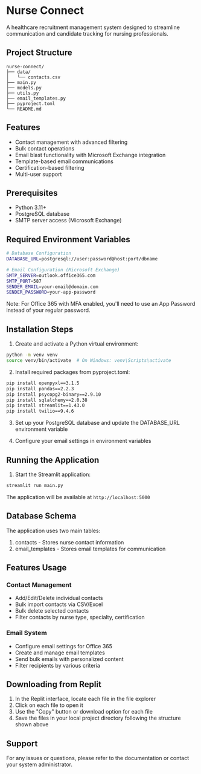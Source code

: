 # Nurse Connect

A healthcare recruitment management system designed to streamline communication and candidate tracking for nursing professionals.

## Project Structure
```
nurse-connect/
├── data/
│   └── contacts.csv
├── main.py
├── models.py
├── utils.py
├── email_templates.py
├── pyproject.toml
└── README.md
```

## Features
- Contact management with advanced filtering
- Bulk contact operations
- Email blast functionality with Microsoft Exchange integration
- Template-based email communications
- Certification-based filtering
- Multi-user support

## Prerequisites
- Python 3.11+
- PostgreSQL database
- SMTP server access (Microsoft Exchange)

## Required Environment Variables
```bash
# Database Configuration
DATABASE_URL=postgresql://user:password@host:port/dbname

# Email Configuration (Microsoft Exchange)
SMTP_SERVER=outlook.office365.com
SMTP_PORT=587
SENDER_EMAIL=your-email@domain.com
SENDER_PASSWORD=your-app-password
```

Note: For Office 365 with MFA enabled, you'll need to use an App Password instead of your regular password.

## Installation Steps

1. Create and activate a Python virtual environment:
```bash
python -m venv venv
source venv/bin/activate  # On Windows: venv\Scripts\activate
```

2. Install required packages from pyproject.toml:
```bash
pip install openpyxl==3.1.5
pip install pandas==2.2.3
pip install psycopg2-binary==2.9.10
pip install sqlalchemy==2.0.38
pip install streamlit==1.43.0
pip install twilio==9.4.6
```

3. Set up your PostgreSQL database and update the DATABASE_URL environment variable

4. Configure your email settings in environment variables

## Running the Application

1. Start the Streamlit application:
```bash
streamlit run main.py
```

The application will be available at `http://localhost:5000`

## Database Schema

The application uses two main tables:
1. contacts - Stores nurse contact information
2. email_templates - Stores email templates for communication

## Features Usage

### Contact Management
- Add/Edit/Delete individual contacts
- Bulk import contacts via CSV/Excel
- Bulk delete selected contacts
- Filter contacts by nurse type, specialty, certification

### Email System
- Configure email settings for Office 365
- Create and manage email templates
- Send bulk emails with personalized content
- Filter recipients by various criteria

## Downloading from Replit
1. In the Replit interface, locate each file in the file explorer
2. Click on each file to open it
3. Use the "Copy" button or download option for each file
4. Save the files in your local project directory following the structure shown above

## Support
For any issues or questions, please refer to the documentation or contact your system administrator.